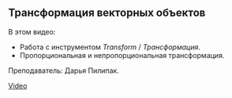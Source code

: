## Трансформация векторных объектов

В этом видео:

*   Работа с инструментом *Transform* / *Трансформация*.
*   Пропорциональная и непропорциональная трансформация.

Преподаватель: Дарья Пилипак.

[Video](https://player.softculture.cc/embed/MIL/MIL_10.22.02_L1-5_Transform)